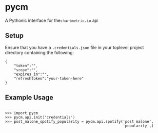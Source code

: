 # pycm
A Pythonic interface for the`chartmetric.io` api 

## Setup

Ensure that you have a `.credentials.json` file in your toplevel project
directory containing the following:

```{json}
{
    "token":"",
    "scope":"",
    "expires_in":"",
    "refreshtoken":"your-token-here"
}
```
## Example Usage
``` {Python}

>>> import pycm
>>> pycm.api.init('credentials')
>>> post_malone_spotify_popularity = pycm.api.spotify('post malone',
                                                      'popularity',)
```

